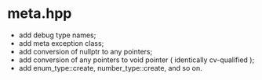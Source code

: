 # meta.hpp

- add debug type names;
- add meta exception class;
- add conversion of nullptr to any pointers;
- add conversion of any pointers to void pointer ( identically cv-qualified );
- add enum_type::create, number_type::create, and so on.
